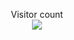



<p align="center"> 
  Visitor count<br>
  <img src="https://profile-counter.glitch.me/THUNDERANKUSH-SORTING-CODES/count.svg" />
</p>
